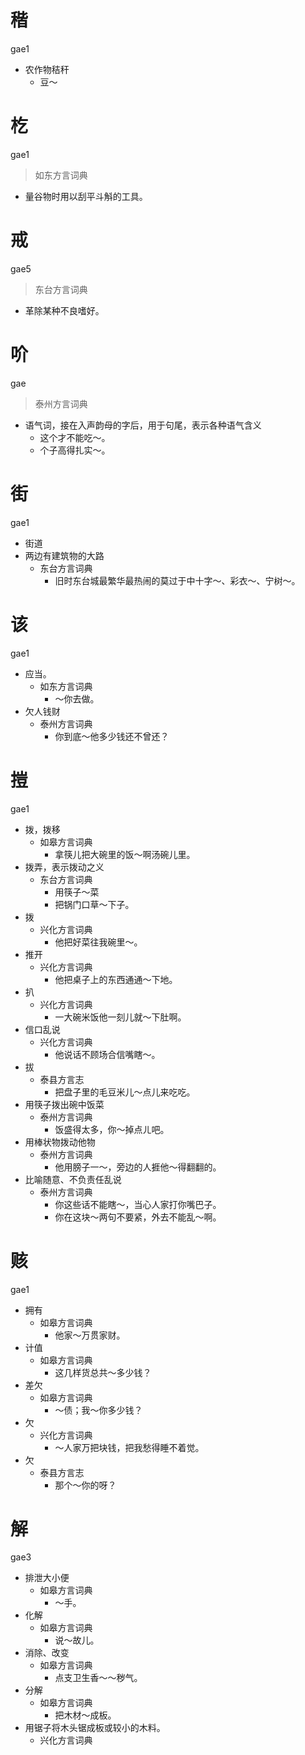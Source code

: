 # 稭
gae1
- 农作物秸秆
  - 豆～

# 杚
gae1
> 如东方言词典
- 量谷物时用以刮平斗斛的工具。

# 戒
gae5
> 东台方言词典
- 革除某种不良嗜好。

# 吤
gae
> 泰州方言词典
- 语气词，接在入声韵母的字后，用于句尾，表示各种语气含义
  - 这个才不能吃～。
  - 个子高得扎实～。

# 街
gae1
+ 街道
+ 两边有建筑物的大路
  * 东台方言词典
    - 旧时东台城最繁华最热闹的莫过于中十字～、彩衣～、宁树～。

# 该
gae1
+ 应当。
  * 如东方言词典
    - ～你去做。
+ 欠人钱财
  * 泰州方言词典
    - 你到底～他多少钱还不曾还？

# 㨟
gae1
+ 拨，拨移
  * 如皋方言词典
    - 拿筷儿把大碗里的饭～啊汤碗儿里。
+ 拨弄，表示拨动之义
  * 东台方言词典
    - 用筷子～菜
    - 把锅门口草～下子。
+ 拨
  * 兴化方言词典
    - 他把好菜往我碗里～。
+ 推开
  * 兴化方言词典
    - 他把桌子上的东西通通～下地。
+ 扒
  * 兴化方言词典
    - 一大碗米饭他一刻儿就～下肚啊。
+ 信口乱说
  * 兴化方言词典
    - 他说话不顾场合信嘴瞎～。
+ 拔
  * 泰县方言志
    - 把盘子里的毛豆米儿～点儿来吃吃。
+ 用筷子拨出碗中饭菜
  * 泰州方言词典
    - 饭盛得太多，你～掉点ㄦ吧。
+ 用棒状物拨动他物
  * 泰州方言词典
    - 他用膀子一～，旁边的人捱他～得翻翻的。
+ 比喻随意、不负责任乱说
  * 泰州方言词典
    - 你这些话不能瞎～，当心人家打你嘴巴子。
    - 你在这块～两句不要紧，外去不能乱～啊。

# 赅
gae1
+ 拥有
  * 如皋方言词典
    - 他家～万贯家财。
+ 计值
  * 如皋方言词典
    - 这几样货总共～多少钱？
+ 差欠
  * 如皋方言词典
    - ～债；我～你多少钱？
+ 欠
  * 兴化方言词典
    - ～人家万把块钱，把我愁得睡不着觉。
+ 欠
  * 泰县方言志
    - 那个～你的呀？

# 解
gae3
+ 排泄大小便
  * 如皋方言词典
    - ～手。
+ 化解
  * 如皋方言词典
    - 说～故儿。
+ 消除、改变
  * 如皋方言词典
    - 点支卫生香～～秽气。
+ 分解
  * 如皋方言词典
    - 把木材～成板。
+ 用锯子将木头锯成板或较小的木料。
  * 兴化方言词典
